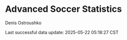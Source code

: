# Advanced Soccer Statistics
Denis Ostroushko

<!-- gfm -->

Last successful data update: 2025-05-22 05:18:27 CST

